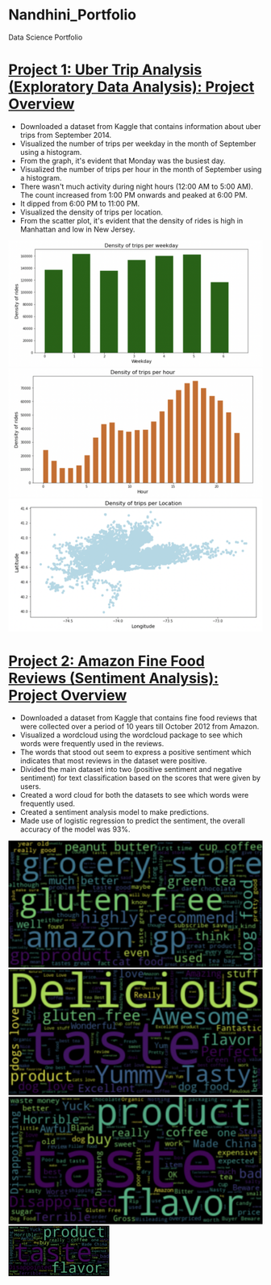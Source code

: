 # Nandhini_Portfolio
Data Science Portfolio

# [Project 1: Uber Trip Analysis (Exploratory Data Analysis): Project Overview](https://github.com/nandhinishankarl/Exploratory-Data-Analysis-Projects/blob/main/Uber%20Trip%20Analysis%20(NYC).ipynb)
 - Downloaded a dataset from Kaggle that contains information about uber trips from September 2014. 
 - Visualized the number of trips per weekday in the month of September using a histogram.
 - From the graph, it's evident that Monday was the busiest day.
 - Visualized the number of trips per hour in the month of September using a histogram. 
 - There wasn't much activity during night hours (12:00 AM to 5:00 AM). The count increased from 1:00 PM onwards and peaked at 6:00 PM.
 - It dipped from 6:00 PM to 11:00 PM. 
 - Visualized the density of trips per location. 
 - From the scatter plot, it's evident that the density of rides is high in Manhattan and low in New Jersey. 

![](images/Screen%20Shot%202022-06-22%20at%207.32.22%20PM.png)
![](images/Screen%20Shot%202022-06-22%20at%207.32.38%20PM.png)
![](images/Screen%20Shot%202022-06-22%20at%207.32.54%20PM.png)

# [Project 2: Amazon Fine Food Reviews (Sentiment Analysis): Project Overview](https://github.com/nandhinishankarl/Sentiment-Analysis-Projects/blob/main/Kaggle%20-%20Amazon%20Fine%20Food%20Reviews-2.ipynb)
- Downloaded a dataset from Kaggle that contains fine food reviews that were collected over a period of 10 years till October 2012 from Amazon.
- Visualized a wordcloud using the wordcloud package to see which words were frequently used in the reviews.
- The words that stood out seem to express a positive sentiment which indicates that most reviews in the dataset were positive.
- Divided the main dataset into two (positive sentiment and negative sentiment) for text classification based on the scores that were given by users.
- Created a word cloud for both the datasets to see which words were frequently used.
- Created a sentiment analysis model to make predictions.
- Made use of logistic regression to predict the sentiment, the overall accuracy of the model was 93%.

![](images/Screen%20Shot%202022-07-01%20at%202.22.26%20PM.png)
![](images/Screen%20Shot%202022-07-01%20at%202.22.36%20PM.png)
![](images/Screen%20Shot%202022-07-01%20at%202.22.45%20PM.png)
<img src="images/Screen%20Shot%202022-07-01%20at%202.22.45%20PM.png" width="200">
